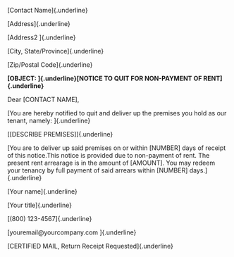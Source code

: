 [Contact Name]{.underline}

[Address]{.underline}

[Address2 ]{.underline}

[City, State/Province]{.underline}

[Zip/Postal Code]{.underline}

**[OBJECT: ]{.underline}[NOTICE TO QUIT FOR NON-PAYMENT OF
RENT]{.underline}**

Dear \[CONTACT NAME\],

[You are hereby notified to quit and deliver up the premises you hold as
our tenant, namely: ]{.underline}

[\[DESCRIBE PREMISES\]]{.underline}

[You are to deliver up said premises on or within \[NUMBER\] days of
receipt of this notice.This notice is provided due to non-payment of
rent. The present rent arrearage is in the amount of \[AMOUNT\]. You may
redeem your tenancy by full payment of said arrears within \[NUMBER\]
days.]{.underline}

[Your name]{.underline}

[Your title]{.underline}

[(800) 123-4567]{.underline}

[youremail\@yourcompany.com ]{.underline}

[CERTIFIED MAIL, Return Receipt Requested]{.underline}
